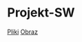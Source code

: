 # Projekt-SW

[Pliki](https://www88.zippyshare.com/v/qmwokE6a/file.html)
[Obraz](https://imgur.com/a/f38JTMg)



